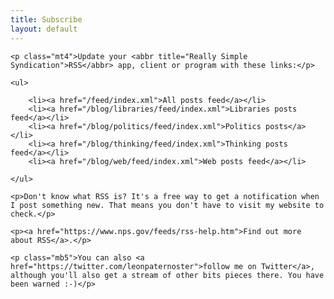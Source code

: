 ```yaml
---
title: Subscribe
layout: default
---
```


<div class="{% include prose-wrapper.html %}">

    <p class="mt4">Update your <abbr title="Really Simple Syndication">RSS</abbr> app, client or program with these links:</p>

    <ul>

        <li><a href="/feed/index.xml">All posts feed</a></li>
        <li><a href="/blog/libraries/feed/index.xml">Libraries posts feed</a></li>
        <li><a href="/blog/politics/feed/index.xml">Politics posts</a></li>
        <li><a href="/blog/thinking/feed/index.xml">Thinking posts feed</a></li>
        <li><a href="/blog/web/feed/index.xml">Web posts feed</a></li>

    </ul>

    <p>Don't know what RSS is? It's a free way to get a notification when I post something new. That means you don't have to visit my website to check.</p>

    <p><a href="https://www.nps.gov/feeds/rss-help.htm">Find out more about RSS</a>.</p>

    <p class="mb5">You can also <a href="https://twitter.com/leonpaternoster">follow me on Twitter</a>, although you'll also get a stream of other bits pieces there. You have been warned :-)</p>

</div>
